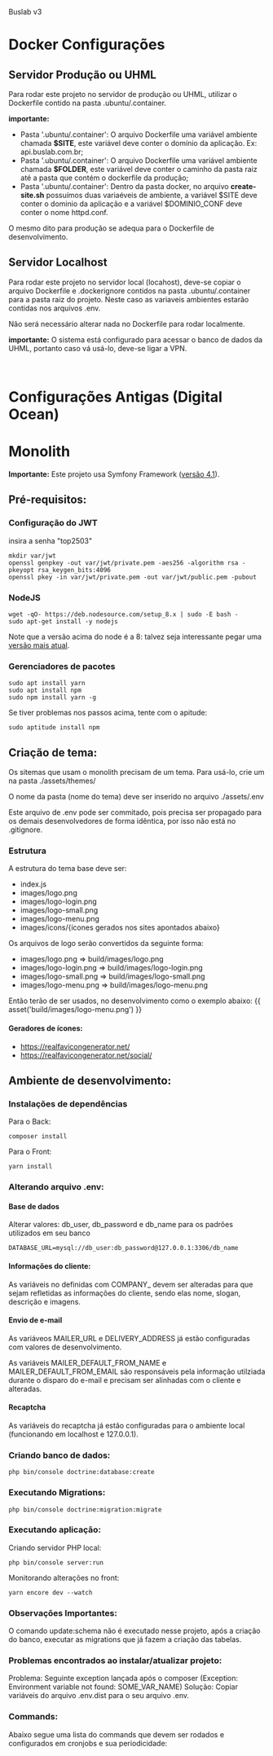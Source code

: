Buslab v3

# Docker Configurações

## Servidor Produção ou UHML
Para rodar este projeto no servidor de produção ou UHML, utilizar o Dockerfile contido na pasta .ubuntu/.container.

**importante:** 
- Pasta '.ubuntu/.container': O arquivo Dockerfile uma variável ambiente chamada **$SITE**, este variável deve conter o domínio da aplicação. Ex: api.buslab.com.br;
- Pasta '.ubuntu/.container': O arquivo Dockerfile uma variável ambiente chamada **$FOLDER**, este variável deve conter o caminho da pasta raiz até a pasta que contém o dockerfile da produção;
- Pasta '.ubuntu/.container': Dentro da pasta docker, no arquivo **create-site.sh** possuímos duas variaéveis de ambiente, a variável $SITE deve conter o dominio da aplicação e a variável $DOMINIO_CONF deve conter o nome httpd.conf.

O mesmo dito para produção se adequa para o Dockerfile de desenvolvimento.

## Servidor Localhost
Para rodar este projeto no servidor local (locahost), deve-se copiar o arquivo Dockerfile e .dockerignore contidos na pasta .ubuntu/.container para a pasta raiz do projeto. Neste caso as variaveis ambientes estarão contidas nos arquivos .env.

Não será necessário alterar nada no Dockerfile para rodar localmente.

**importante:** O sistema está configurado para acessar o banco de dados da UHML, portanto caso vá usá-lo, deve-se ligar a VPN.

<br>

# Configurações Antigas (Digital Ocean)

# Monolith

**Importante:** Este projeto usa Symfony Framework ([versão 4.1][1]).

## Pré-requisitos:
### Configuração do JWT
insira a senha "top2503"
```
mkdir var/jwt
openssl genpkey -out var/jwt/private.pem -aes256 -algorithm rsa -pkeyopt rsa_keygen_bits:4096
openssl pkey -in var/jwt/private.pem -out var/jwt/public.pem -pubout
```

### NodeJS
```
wget -qO- https://deb.nodesource.com/setup_8.x | sudo -E bash -
sudo apt-get install -y nodejs
```

Note que a versão acima do node é a 8: talvez seja interessante pegar uma [versão mais atual][2].

### Gerenciadores de pacotes
```
sudo apt install yarn
sudo apt install npm
sudo npm install yarn -g
```

Se tiver problemas nos passos acima, tente com o apitude:
```
sudo aptitude install npm
```

## Criação de tema:
Os sitemas que usam o monolith precisam de um tema. Para usá-lo, crie um na pasta ./assets/themes/

O nome da pasta (nome do tema) deve ser inserido no arquivo ./assets/.env

Este arquivo de .env pode ser commitado, pois precisa ser propagado para os demais desenvolvedores de forma idêntica, por isso não está no .gitignore.

### Estrutura
A estrutura do tema base deve ser:
- index.js
- images/logo.png
- images/logo-login.png
- images/logo-small.png
- images/logo-menu.png
- images/icons/{ícones gerados nos sites apontados abaixo}

Os arquivos de logo serão convertidos da seguinte forma:
- images/logo.png => build/images/logo.png
- images/logo-login.png => build/images/logo-login.png
- images/logo-small.png => build/images/logo-small.png
- images/logo-menu.png => build/images/logo-menu.png

Então terão de ser usados, no desenvolvimento como o exemplo abaixo:
{{ asset('build/images/logo-menu.png') }}

#### Geradores de ícones:
- https://realfavicongenerator.net/
- https://realfavicongenerator.net/social/

## Ambiente de desenvolvimento:

### Instalações de dependências

Para o Back:
```
composer install
```

Para o Front:
```
yarn install
```

### Alterando arquivo .env:
#### Base de dados
Alterar valores: db_user, db_password e db_name para os padrões utilizados em seu banco
```
DATABASE_URL=mysql://db_user:db_password@127.0.0.1:3306/db_name
```
#### Informações do cliente:
As variáveis no definidas com COMPANY_ devem ser alteradas para que sejam refletidas as informações do cliente, sendo elas nome, slogan, descrição e imagens.

#### Envio de e-mail
As variáveos MAILER_URL e DELIVERY_ADDRESS já estão configuradas com valores de desenvolvimento.

As variáveis MAILER_DEFAULT_FROM_NAME e MAILER_DEFAULT_FROM_EMAIL são responsáveis pela informação utilziada durante o disparo do e-mail e precisam ser alinhadas com o cliente e alteradas.

#### Recaptcha
As variáveis do recaptcha já estão configuradas para o ambiente local (funcionando em localhost e 127.0.0.1).

### Criando banco de dados:
```
php bin/console doctrine:database:create
```

### Executando Migrations:
```
php bin/console doctrine:migration:migrate
```

### Executando aplicação:
Criando servidor PHP local:
```
php bin/console server:run
```

Monitorando alterações no front:
```
yarn encore dev --watch

```

### Observações Importantes:
O comando update:schema não é executado nesse projeto, após a criação do banco, executar as migrations que já fazem a criação das tabelas.

### Problemas encontrados ao instalar/atualizar projeto:
Problema: Seguinte exception lançada após o composer (Exception: Environment variable not found: SOME_VAR_NAME)
Solução: Copiar variáveis do arquivo .env.dist para o seu arquivo .env.


### Commands:
Abaixo segue uma lista do commands que devem ser rodados e configurados em cronjobs e sua periodicidade:


[1]: https://symfony.com/doc/4.1/setup.html
[2]: https://github.com/nodesource/distributions/blob/master/README.md#debinstall
